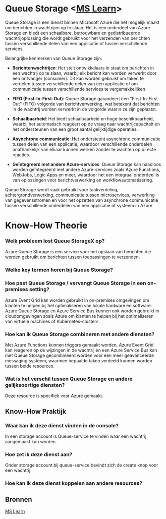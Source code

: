 # Queue Storage <[MS Learn](https://learn.microsoft.com/nl-nl/azure/storage/queues/storage-queues-introduction)>
Queue Storage is een dienst binnen Microsoft Azure die het mogelijk maakt om berichten in wachtrijen op te slaan. Het is een onderdeel van Azure Storage en biedt een schaalbare, betrouwbare en gedistribueerde wachtrijoplossing die wordt gebruikt voor het verzenden van berichten tussen verschillende delen van een applicatie of tussen verschillende services.

Belangrijke kenmerken van Queue Storage zijn:

- **Berichtenwachtrijen**: Het stelt ontwikkelaars in staat om berichten in een wachtrij op te slaan, waarbij elk bericht kan worden verwerkt door een ontvanger (consumer). Dit kan worden gebruikt om taken te verdelen tussen verschillende delen van een applicatie of om communicatie tussen verschillende services te vergemakkelijken.

- **FIFO (First-In-First-Out)**: Queue Storage garandeert een "First-In-First-Out" (FIFO) volgorde van berichtverwerking, wat betekent dat berichten in de wachtrij worden verwerkt in de volgorde waarin ze zijn geplaatst.

- **Schaalbaarheid**: Het biedt schaalbaarheid en hoge beschikbaarheid, waarbij het automatisch reageert op de vraag naar wachtrijcapaciteit en het ondersteunen van een groot aantal gelijktijdige operaties.

- **Asynchrone communicatie**: Het ondersteunt asynchrone communicatie tussen delen van een applicatie, waardoor verschillende onderdelen onafhankelijk van elkaar kunnen werken zonder te wachten op directe reacties.

- **Geïntegreerd met andere Azure-services**: Queue Storage kan naadloos worden geïntegreerd met andere Azure-services zoals Azure Functions, WebJobs, Logic Apps en meer, waardoor het een integraal onderdeel is van oplossingen voor berichtverwerking en workflowautomatisering.

Queue Storage wordt vaak gebruikt voor taakverdeling, achtergrondverwerking, communicatie tussen microservices, verwerking van gegevensstromen en voor het opzetten van asynchrone communicatie tussen verschillende onderdelen van een applicatie of systeem in Azure.


# Know-How Theorie
### Welk probleem lost Queue StorageX op?
Azure Queue Storage is een service voor het opslaan van berichten die worden gebruikt om berichten tussen toepassingen te verzenden.

### Welke key termen horen bij Queue Storage?


### Hoe past Queue Storage / vervangt Queue Storage in een on-premises setting?
Azure Event Grid kan worden gebruikt in on-premises omgevingen om klanten te helpen bij het optimaliseren van lokale hardware en software. Azure Queue Storage en Azure Service Bus kunnen ook worden gebruikt in cloudomgevingen zoals Azure om klanten te helpen bij het optimaliseren van virtuele machines of Kubernetes-clusters.

### Hoe kan ik Queue Storage combineren met andere diensten?
Met Azure Functions kunnen triggers gemaakt worden, Azure Event Grid kan reageren op de wijzingen in de wachtrij en een Azure Service Bus kan met Queue Storage gecombineerd worden voor een meer geavanceerde messaging systeem, waarmee bepaalde taken verdeeld kunnen worden tussen beide resources.

### Wat is het verschil tussen Queue Storage en andere gelijksoortige diensten?
Deze resource is specifiek voor Azure gemaakt.

## Know-How Praktijk
### Waar kan ik deze dienst vinden in de console?
In een storage account is Queue-service te vinden waar een wachtrij aangemaakt kan worden.

### Hoe zet ik deze dienst aan?
Onder storage account bij queue-service bevindt zich de create knop voor een wachtrij.

### Hoe kan ik deze dienst koppelen aan andere resources?


## Bronnen
[MS Learn](https://learn.microsoft.com/en-us/azure/storage/queues/storage-queues-introduction)
